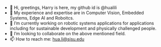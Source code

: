 - 👋 Hi, greetings, Harry is here, my github id is @hualili
- 👀 My experience and expertise are in Computer Vision, Embedded Systems, Edge AI and Roboitcs. 
- 🌱 I’m currently working on robotic systems applications for applications including for sustainable development and physically challenged people.
- 💞️ I’m looking to collaborate on the above mentioned field. 
- 📫 How to reach me: hua.li@sjsu.edu

<!---
hualili/hualili is a ✨ special ✨ repository because its `README.md` (this file) appears on your GitHub profile.
You can click the Preview link to take a look at your changes.
--->
